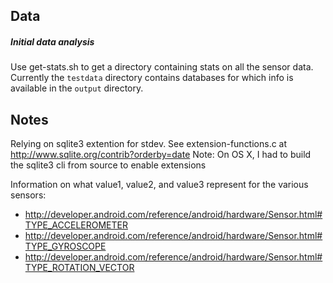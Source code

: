 ## Data
##### Initial data analysis

Use get-stats.sh to get a directory containing stats on all the sensor data. Currently the `testdata` directory contains databases for which info is available in the `output` directory.


## Notes

Relying on sqlite3 extention for stdev. 
See extension-functions.c at http://www.sqlite.org/contrib?orderby=date
Note: On OS X, I had to build the sqlite3 cli from source to enable extensions

Information on what value1, value2, and value3 represent for the various sensors:
- http://developer.android.com/reference/android/hardware/Sensor.html#TYPE_ACCELEROMETER
- http://developer.android.com/reference/android/hardware/Sensor.html#TYPE_GYROSCOPE
- http://developer.android.com/reference/android/hardware/Sensor.html#TYPE_ROTATION_VECTOR




